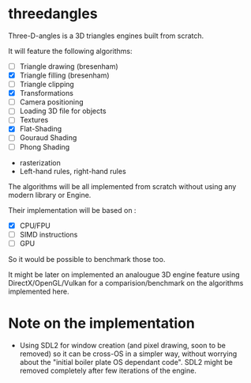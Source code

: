 ﻿# threedangles

Three-D-angles is a 3D triangles engines built from scratch.

It will feature the following algorithms:

- [ ] Triangle drawing (bresenham)
- [x] Triangle filling (bresenham)
- [ ] Triangle clipping
- [x] Transformations
- [ ] Camera positioning
- [ ] Loading 3D file for objects
- [ ] Textures
- [x] Flat-Shading
- [ ] Gouraud Shading
- [ ] Phong Shading
- rasterization
- Left-hand rules, right-hand rules

The algorithms will be all implemented from scratch without using any modern library or Engine.

Their implementation will be based on :

- [x] CPU/FPU
- [ ] SIMD instructions
- [ ] GPU

So it would be possible to benchmark those too.

It might be later on implemented an analougue 3D engine feature using DirectX/OpenGL/Vulkan for
a comparision/benchmark on the algorithms implemented here.

# Note on the implementation

- Using SDL2 for window creation (and pixel drawing, soon to be removed) so it can be cross-OS in a simpler way,
  without worrying about the "initial boiler plate OS dependant code".
  SDL2 might be removed completely after few iterations of the engine.
